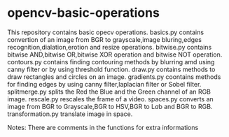 # opencv-basic-operations

This repository contains basic opecv operations.
basics.py contains convertion of an image from BGR to grayscale,image bluring,edges recognition,dialation,erotion and resize operations.
bitwise.py contains bitwise AND,bitwise OR,bitwise XOR operation and bitwise NOT operation.
contours.py contains finding contouring methods by blurring amd using canny filter or by using threshold function.
draw.py contains methods to draw rectangles and circles on an image.
gradients.py coontains methods for finding edges by using canny filter,laplacian filter or Sobel filter.
splitmerge.py splits the Red the Blue and the Green channel of an RGB image.
rescale.py rescales the frame of a video.
spaces.py converts an image from BGR to Grayscale,BGR to HSV,BGR to L*a*b and BGR to RGB.
transformation.py translate image in space.

Notes: There are comments in the functions for extra informations
